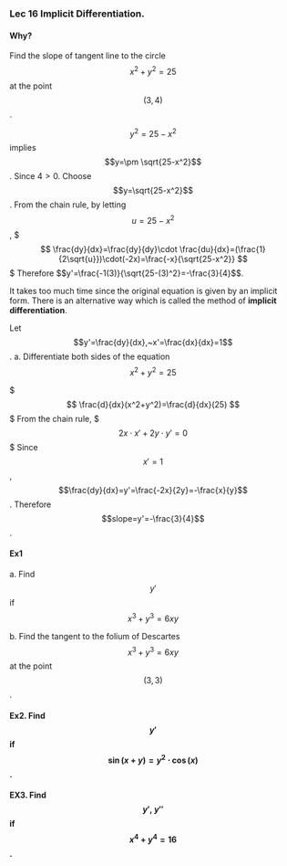 ### Lec 16 Implicit Differentiation.

#### Why?

Find the slope of tangent line to the circle $$x^2+y^2=25$$ at the point $$(3,4)$$.

$$ y^2=25-x^2$$ implies $$y=\pm \sqrt{25-x^2}$$. Since $4>0$. Choose
$$y=\sqrt{25-x^2}$$.
From the chain rule, by letting $$u=25-x^2$$,
$$$
\frac{dy}{dx}=\frac{dy}{dy}\cdot \frac{du}{dx}=(\frac{1}{2\sqrt{u}})\cdot(-2x)=\frac{-x}{\sqrt{25-x^2}}
$$$
Therefore $$y'=\frac{-1(3)}{\sqrt{25-(3)^2}=-\frac{3}{4}$$.

It takes too much time since the original equation is given by an implicit form.
There is an alternative way which is called the method of **implicit differentiation**.

Let $$y'=\frac{dy}{dx},~x'=\frac{dx}{dx}=1$$.
a. Differentiate both sides of the equation $$x^2+y^2=25$$

$$$
\frac{d}{dx}(x^2+y^2)=\frac{d}{dx}(25)
$$$
From the chain rule,
$$$
2x\cdot x'+2y\cdot y'=0
$$$
Since $$x'=1$$, $$\frac{dy}{dx}=y'=\frac{-2x}{2y}=-\frac{x}{y}$$.
Therefore $$slope=y'=-\frac{3}{4}$$.

#### Ex1
a. Find $$y'$$ if $$x^3+y^3=6xy$$

b. Find the tangent to the folium of Descartes $$x^3+y^3=6xy$$ at the point $$(3,3)$$.


#### Ex2. Find $$y'$$ if $$\sin(x+y)=y^2\cdot \cos(x)$$.


#### EX3. Find $$y',~y''$$ if $$x^4+y^4=16$$.








